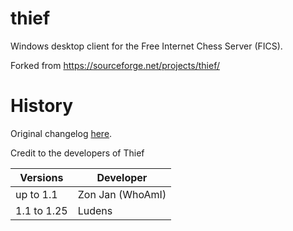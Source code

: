 # thief
Windows desktop client for the Free Internet Chess Server (FICS).

Forked from https://sourceforge.net/projects/thief/


# History
Original changelog [here](http://thief.sourceforge.net/changes.html).

Credit to the developers of Thief

| Versions | Developer |
|----------|-----------|
| up to 1.1| Zon Jan (WhoAmI) |
| 1.1 to 1.25| Ludens |
